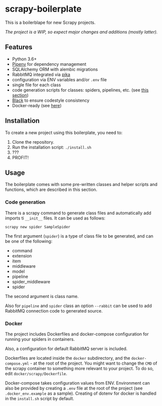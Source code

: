 # scrapy-boilerplate

This is a boilerblape for new Scrapy projects.

*The project is a WIP, so expect major changes and additions (mostly latter).*

## Features

- Python 3.6+
- [Pipenv](https://github.com/pypa/pipenv) for dependency management
- SQLAlchemy ORM with alembic migrations
- RabbitMQ integrated via [pika](https://github.com/pika/pika/)
- configuration via ENV variables and/or `.env` file
- single file for each class
- code generation scripts for classes: spiders, pipelines, etc. (see [this section](#code-generation))
- [Black](https://github.com/psf/black) to ensure codestyle consistency
- Docker-ready (see [here](#docker))

## Installation

To create a new project using this boilerplate, you need to:

1. Clone the repository.
2. Run the installation script: `./install.sh`
3. ???
4. PROFIT!

## Usage

The boilerplate comes with some pre-written classes and helper scripts and functions, which are described in this section.

### Code generation

There is a scrapy command to generate class files and automatically add imports ti `__init__` files. It can be used as follows:

```
scrapy new spider SampleSpider
```

The first argument (`spider`) is a type of class file to be generated, and can be one of the following:

- command
- extension
- item
- middleware
- model
- pipeline
- spider_middleware
- spider

The second argument is class name.

Also for `pipeline` and `spider` class an option `--rabbit` can be used to add RabbitMQ connection code to generated source.


### Docker

The project includes Dockerfiles and docker-compose configuration for running your spiders in containers.

Also, a configuration for default RabbitMQ server is included.

Dockerfiles are located inside the `docker` subdirectory, and the `docker-compose.yml` - at the root of the project. You might want to change the `CMD` of the scrapy container to something more relevant to your project. To do so, edit `docker/scrapy/Dockerfile`.

Docker-compose takes configuration values from ENV. Environment can also be provided by creating a `.env` file at the root of the project (see `.docker_env.example` as a sample). Creating of dotenv for docker is handled in the `install.sh` script by default.
